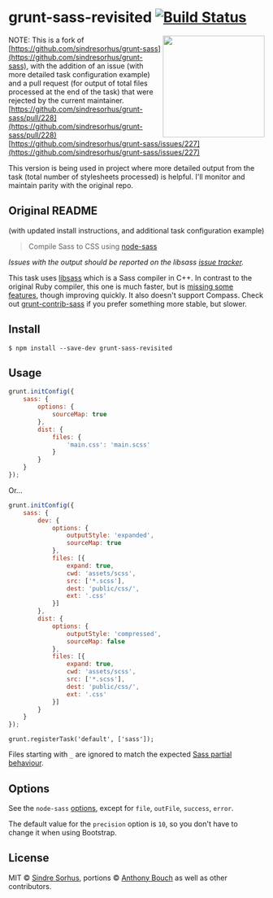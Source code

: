 # grunt-sass-revisited [![Build Status](https://travis-ci.org/58bits/grunt-sass-revisited.svg?branch=master)](https://travis-ci.org/58bits/grunt-sass-revisited)

[<img src="https://rawgit.com/sass/node-sass/master/media/logo.svg" width="200" align="right">](https://github.com/sass/node-sass)

NOTE: This is a fork of [https://github.com/sindresorhus/grunt-sass](https://github.com/sindresorhus/grunt-sass), with the addition of an issue (with more detailed task configuration example) and a pull request (for output of total files processed at the end of the task) that were rejected by the current maintainer.
[https://github.com/sindresorhus/grunt-sass/pull/228](https://github.com/sindresorhus/grunt-sass/pull/228)
[https://github.com/sindresorhus/grunt-sass/issues/227](https://github.com/sindresorhus/grunt-sass/issues/227)

This version is being used in project where more detailed output from the task (total number of stylesheets processed) is helpful. I'll monitor and maintain parity with the original repo.

## Original README 
(with updated install instructions, and additional task configuration example)

> Compile Sass to CSS using [node-sass](https://github.com/sass/node-sass)

*Issues with the output should be reported on the libsass [issue tracker](https://github.com/hcatlin/libsass/issues).*

This task uses [libsass](http://libsass.org) which is a Sass compiler in C++. In contrast to the original Ruby compiler, this one is much faster, but is [missing some features](http://sass-compatibility.github.io/), though improving quickly. It also doesn't support Compass. Check out [grunt-contrib-sass](https://github.com/gruntjs/grunt-contrib-sass) if you prefer something more stable, but slower.


## Install

```
$ npm install --save-dev grunt-sass-revisited
```


## Usage

```js
grunt.initConfig({
	sass: {
		options: {
			sourceMap: true
		},
		dist: {
			files: {
				'main.css': 'main.scss'
			}
		}
	}
});
```

Or...

```js
grunt.initConfig({
	sass: {
		dev: {
			options: {
				outputStyle: 'expanded',
				sourceMap: true
			},
			files: [{
				expand: true,
				cwd: 'assets/scss',
				src: ['*.scss'],
				dest: 'public/css/',
				ext: '.css'
			}]
		},
		dist: {
			options: {
				outputStyle: 'compressed',
				sourceMap: false
			},
			files: [{
				expand: true,
				cwd: 'assets/scss',
				src: ['*.scss'],
				dest: 'public/css/',
				ext: '.css'
			}]
		}
	}
});
```

```
grunt.registerTask('default', ['sass']);
```

Files starting with `_` are ignored to match the expected [Sass partial behaviour](http://sass-lang.com/documentation/file.SASS_REFERENCE.html#partials).


## Options

See the `node-sass` [options](https://github.com/sass/node-sass#options), except for `file`, `outFile`, `success`, `error`.

The default value for the `precision` option is `10`, so you don't have to change it when using Bootstrap.


## License

MIT © [Sindre Sorhus](http://sindresorhus.com), portions © [Anthony Bouch](http://www.58bits.com) as well as other contributors.
